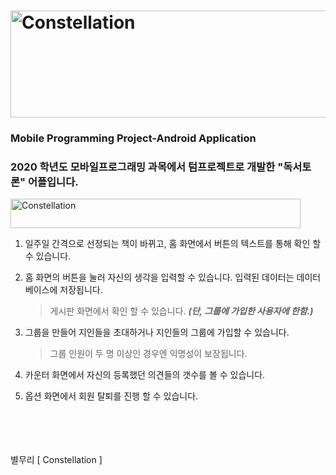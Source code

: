 # <img src="https://user-images.githubusercontent.com/75404763/102946409-ef7b8480-4503-11eb-831d-a97563d4dcdf.png" width="540px" height="171px" title="타이틀" alt="Constellation"></img>
### Mobile Programming Project-Android Application
### 2020 학년도 모바일프로그래밍 과목에서 텀프로젝트로 개발한 "독서토론" 어플입니다.
<img src="https://user-images.githubusercontent.com/75404763/102946902-61080280-4505-11eb-8cf6-b47f1d0cea73.png" width="464px" height="47px" title="바" alt="Constellation"></img>
1) 일주일 간격으로 선정되는 책이 바뀌고, 홈 화면에서 버튼의 텍스트를 통해 확인 할 수 있습니다.   

2) 홈 화면의 버튼을 눌러 자신의 생각을 입력할 수 있습니다. 입력된 데이터는 데이터베이스에 저장됩니다.   
    > 게시판 화면에서 확인 할 수 있습니다. *__(단, 그룹에 가입한 사용자에 한함.)__*
3) 그룹을 만들어 지인들을 초대하거나 지인들의 그룹에 가입할 수 있습니다.
    > 그룹 인원이 두 명 이상인 경우엔 익명성이 보장됩니다.   

4) 카운터 화면에서 자신의 등록했던 의견들의 갯수를 볼 수 있습니다.   

5) 옵션 화면에서 회원 탈퇴를 진행 할 수 있습니다.


<br/>
<br/>
<br/>
<br/>
별무리 [ Constellation ]


